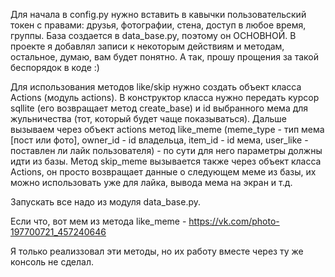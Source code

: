 Для начала в config.py нужно вставить в кавычки пользовательский токен с правами: друзья, фотографии, стена, доступ в любое время, группы.
База создается в data_base.py, поэтому он ОСНОВНОЙ.
В проекте я добавлял записи к некоторым действиям и методам, остальное, думаю, вам будет понятно.
А так, прошу прощения за такой беспорядок в коде :)

Для использования методов like/skip нужно создать объект класса Actions (модуль actions). В конструктор класса нужно передать курсор sqllite (его возвращает метод create_base) и id выбранного мема для жульничества (тот, который будет чаще показываться). Дальше вызываем через объект actions метод like_meme (meme_type - тип мема [пост или фото], owner_id - id владельца, item_id - id мема, user_like - поставлен ли лайк пользователя) - по сути для него параметры должны идти из базы. Метод skip_meme вызывается также через объект класса Actions, он просто возвращает данные о следующем меме из базы, их можно использовать уже для лайка, вывода мема на экран и т.д.

Запускать все надо из модуля data_base.py.

Если что, вот мем из метода like_meme - https://vk.com/photo-197700721_457240646

Я только реализзовал эти методы, но их работу вместе через ту же консоль не сделал.
